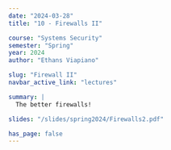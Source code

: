 ```yaml
---
date: "2024-03-28"
title: "10 - Firewalls II"

course: "Systems Security"
semester: "Spring"
year: 2024
author: "Ethans Viapiano"

slug: "Firewall II"
navbar_active_link: "lectures"

summary: |
  The better firewalls!

slides: "/slides/spring2024/Firewalls2.pdf"

has_page: false
---
```


